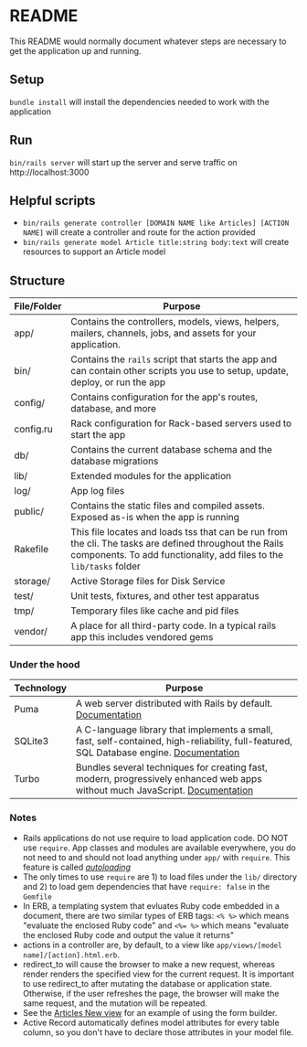 # README

This README would normally document whatever steps are necessary to get the
application up and running.

## Setup

`bundle install` will install the dependencies needed to work with the application

## Run

`bin/rails server` will start up the server and serve traffic on http://localhost:3000

## Helpful scripts

- `bin/rails generate controller [DOMAIN NAME like Articles] [ACTION NAME]` will create a controller and route for the action provided
- `bin/rails generate model Article title:string body:text` will create resources to support an Article model

## Structure

| File/Folder  | Purpose                                                                                                                                                                        |
|--------------|--------------------------------------------------------------------------------------------------------------------------------------------------------------------------------|
| app/         | Contains the controllers, models, views, helpers, mailers, channels, jobs, and assets for your application.                                                                    |
| bin/         | Contains the `rails` script that starts the app and can contain other scripts you use to setup, update, deploy, or run the app                                                 |
| config/      | Contains configuration for the app's routes, database, and more                                                                                                                |
| config.ru    | Rack configuration for Rack-based servers used to start the app                                                                                                                |
| db/          | Contains the current database schema and the database migrations                                                                                                               |
| lib/         | Extended modules for the application                                                                                                                                           |
| log/         | App log files                                                                                                                                                                  |
| public/      | Contains the static files and compiled assets. Exposed as-is when the app is running                                                                                           |
| Rakefile     | This file locates and loads tss that can be run from the cli. The tasks are defined throughout the Rails components. To add functionality, add files to the `lib/tasks` folder |
| storage/     | Active Storage files for Disk Service                                                                                                                                          |
| test/        | Unit tests, fixtures, and other test apparatus                                                                                                                                 |
| tmp/         | Temporary files like cache and pid files                                                                                                                                       | 
| vendor/      | A place for all third-party code. In a typical rails app this includes vendored gems                                                                                           |


### Under the hood

| Technology | Purpose                                                                                                                                                                      |
|------------|------------------------------------------------------------------------------------------------------------------------------------------------------------------------------|
| Puma       | A web server distributed with Rails by default. [Documentation](https://github.com/puma/puma)                                                                                |
| SQLite3    | A C-language library that implements a small, fast, self-contained, high-reliability, full-featured, SQL Database engine. [Documentation](https://www.sqlite.org/index.html) |
| Turbo      | Bundles several techniques for creating fast, modern, progressively enhanced web apps without much JavaScript. [Documentation](https://turbo.hotwired.dev/)                  |


### Notes

- Rails applications do not use require to load application code. DO NOT use `require`. App classes and modules are available everywhere,
you do not need to and should not load anything under `app/` with `require`.  This feature is called [_autoloading_](https://guides.rubyonrails.org/autoloading_and_reloading_constants.html)
- The only times to use `require` are 1) to load files under the `lib/` directory and 2) to load gem dependencies that have `require: false` in the `Gemfile`
- In ERB, a templating system that evluates Ruby code embedded in a document, there are two similar types of ERB tags: `<% %>`
which means "evaluate the enclosed Ruby code" and `<%= %>` which means "evaluate the enclosed Ruby code and output the value it returns"
- actions in a controller are, by default, to a view like `app/views/[model name]/[action].html.erb`.
- redirect_to will cause the browser to make a new request, whereas render renders the specified view for the current request. 
It is important to use redirect_to after mutating the database or application state. Otherwise, if the user refreshes the page, 
the browser will make the same request, and the mutation will be repeated.
- See the [Articles New view](./app/views/articles/new.html.erb) for an example of using the form builder.
- Active Record automatically defines model attributes for every table column, so you don't have to declare those attributes in your model file.
